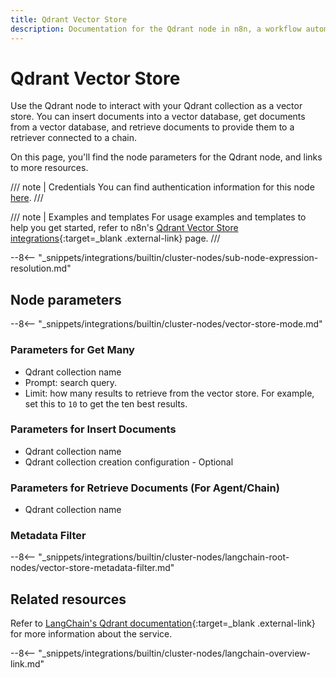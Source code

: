 ```yaml
---
title: Qdrant Vector Store
description: Documentation for the Qdrant node in n8n, a workflow automation platform. Includes details of operations and configuration, and links to examples and credentials information.
---
```


# Qdrant Vector Store

Use the Qdrant node to interact with your Qdrant collection as a vector store. You can insert documents into a vector database, get documents from a vector database, and retrieve documents to provide them to a retriever connected to a chain.

On this page, you'll find the node parameters for the Qdrant node, and links to more resources.

/// note | Credentials
You can find authentication information for this node [here](/integrations/builtin/credentials/qdrant/).
///

/// note | Examples and templates
For usage examples and templates to help you get started, refer to n8n's [Qdrant Vector Store integrations](https://n8n.io/integrations/qdrant-vector-store/){:target=_blank .external-link} page.
///

--8<-- "_snippets/integrations/builtin/cluster-nodes/sub-node-expression-resolution.md"
	
## Node parameters

--8<-- "_snippets/integrations/builtin/cluster-nodes/vector-store-mode.md"

### Parameters for **Get Many**

* Qdrant collection name
* Prompt: search query.
* Limit: how many results to retrieve from the vector store. For example, set this to `10` to get the ten best results.

### Parameters for **Insert Documents**

* Qdrant collection name
* Qdrant collection creation configuration - Optional

### Parameters for **Retrieve Documents (For Agent/Chain)**

* Qdrant collection name

### Metadata Filter

--8<-- "_snippets/integrations/builtin/cluster-nodes/langchain-root-nodes/vector-store-metadata-filter.md"

## Related resources

Refer to [LangChain's Qdrant documentation](https://js.langchain.com/docs/integrations/vectorstores/qdrant){:target=_blank .external-link} for more information about the service.

--8<-- "_snippets/integrations/builtin/cluster-nodes/langchain-overview-link.md"
